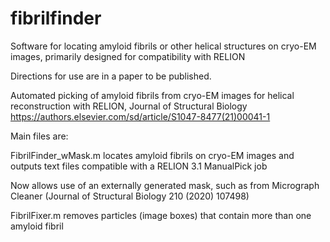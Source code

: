 # fibrilfinder
Software for locating amyloid fibrils or other helical structures on cryo-EM images, primarily designed for compatibility with RELION

Directions for use are in a paper to be published.

Automated picking of amyloid fibrils from cryo-EM images for helical reconstruction with RELION, Journal of Structural Biology
https://authors.elsevier.com/sd/article/S1047-8477(21)00041-1

Main files are:  

FibrilFinder_wMask.m   locates amyloid fibrils on cryo-EM images and outputs text files compatible with a RELION 3.1 ManualPick job

  Now allows use of an externally generated mask, such as from Micrograph Cleaner (Journal of Structural Biology 210 (2020) 107498)

FibrilFixer.m    removes particles (image boxes) that contain more than one amyloid fibril
